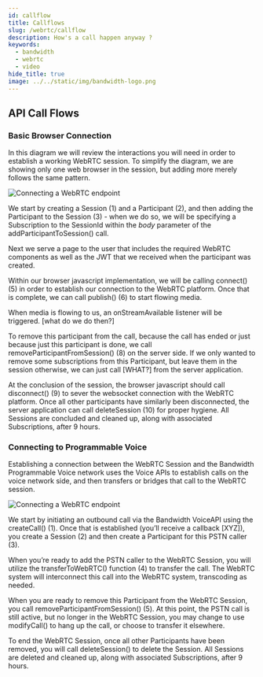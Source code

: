 ```yaml
---
id: callflow
title: Callflows
slug: /webrtc/callflow
description: How's a call happen anyway ?
keywords:
  - bandwidth
  - webrtc
  - video
hide_title: true
image: ../../static/img/bandwidth-logo.png
---
```


## API Call Flows

### Basic Browser Connection

In this diagram we will review the interactions you will need in order to establish a working WebRTC session. To simplify the diagram, we are showing only one web browser in the session, but adding more merely follows the same pattern.

<img
  src='../../img/webrtc_callflow1.png'
  alt="Connecting a WebRTC endpoint"
  class="center"
/>

We start by creating a Session (1) and a Participant (2), and then adding the Participant to the Session (3) - when we do so, we will be specifying a Subscription to the SessionId within the _body_ parameter of the addParticipantToSession() call.

Next we serve a page to the user that includes the required WebRTC components as well as the JWT that we received when the participant was created.

Within our browser javascript implementation, we will be calling connect() (5) in order to establish our connection to the WebRTC platform. Once that is complete, we can call publish() (6) to start flowing media.

When media is flowing to us, an onStreamAvailable listener will be triggered. [what do we do then?]

To remove this participant from the call, because the call has ended or just because just this participant is done, we call removeParticipantFromSession() (8) on the server side. If we only wanted to remove some subscriptions from this Participant, but leave them in the session otherwise, we can just call [WHAT?] from the server application.

At the conclusion of the session, the browser javascript should call disconnect() (9) to sever the websocket connection with the WebRTC platform. Once all other participants have similarly been disconnected, the server application can call deleteSession (10) for proper hygiene. All Sessions are concluded and cleaned up, along with associated Subscriptions, after 9 hours.

### Connecting to Programmable Voice

Establishing a connection between the WebRTC Session and the Bandwidth Programmable Voice network uses the Voice APIs to establish calls on the voice network side, and then transfers or bridges that call to the WebRTC session.

<img
  src='../../img/webrtc_callflow2.png'
  alt="Connecting a WebRTC endpoint"
  class="center"
/>

We start by initiating an outbound call via the Bandwidth VoiceAPI using the createCall() (1). Once that is established (you’ll receive a callback [XYZ]), you create a Session (2) and then create a Participant for this PSTN caller (3).

When you’re ready to add the PSTN caller to the WebRTC Session, you will utilize the transferToWebRTC() function (4) to transfer the call. The WebRTC system will interconnect this call into the WebRTC system, transcoding as needed.

When you are ready to remove this Participant from the WebRTC Session, you call removeParticipantFromSession() (5). At this point, the PSTN call is still active, but no longer in the WebRTC Session, you may change to use modifyCall() to hang up the call, or choose to transfer it elsewhere.

To end the WebRTC Session, once all other Participants have been removed, you will call deleteSession() to delete the Session. All Sessions are deleted and cleaned up, along with associated Subscriptions, after 9 hours.
